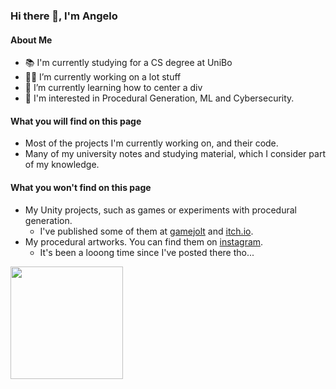 ### Hi there 👋, I'm Angelo

#### About Me
- 📚 I'm currently studying for a CS degree at UniBo
- 👨‍💻 I’m currently working on a lot stuff
- 🌱 I’m currently learning how to center a div
- 💭 I'm interested in Procedural Generation, ML and Cybersecurity. 

#### What you will find on this page
- Most of the projects I'm currently working on, and their code.
- Many of my university notes and studying material, which I consider part of my knowledge. 

#### What you won't find on this page
- My Unity projects, such as games or experiments with procedural generation. 
  - I've published some of them at [gamejolt](https://gamejolt.com/@unforeseen_creations) and [itch.io](https://unforeseen-creations.itch.io/). 
- My procedural artworks. You can find them on [instagram](https://www.instagram.com/unforeseen_creations/). 
  - It's been a looong time since I've posted there tho...  

<img height="180em" src="https://github-readme-stats.vercel.app/api?username=AngeloGalav&show_icons=true&hide_border=true&&count_private=true&include_all_commits=true&theme=radical" />
